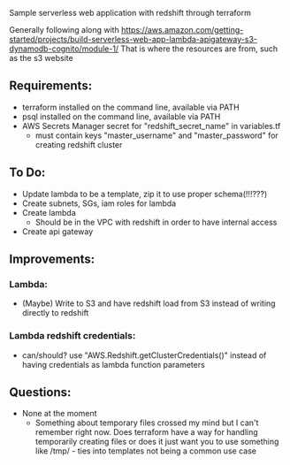 Sample serverless web application with redshift through terraform

Generally following along with https://aws.amazon.com/getting-started/projects/build-serverless-web-app-lambda-apigateway-s3-dynamodb-cognito/module-1/
That is where the resources are from, such as the s3 website

## Requirements:
- terraform installed on the command line, available via PATH
- psql installed on the command line, available via PATH
- AWS Secrets Manager secret for "redshift_secret_name" in variables.tf
  - must contain keys "master_username" and "master_password" for creating redshift cluster

## To Do:
- Update lambda to be a template, zip it to use proper schema(!!!???)
- Create subnets, SGs, iam roles for lambda
- Create lambda
  - Should be in the VPC with redshift in order to have internal access
- Create api gateway

## Improvements:

### Lambda:
- (Maybe) Write to S3 and have redshift load from S3 instead of writing directly to redshift

### Lambda redshift credentials:
- can/should? use "AWS.Redshift.getClusterCredentials()" instead of having credentials as lambda function parameters

## Questions:
- None at the moment
  - Something about temporary files crossed my mind but I can't remember right now. Does terraform have a way for handling temporarily creating files or does it just want you to use something like /tmp/ - ties into templates not being a common use case
